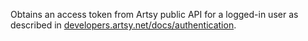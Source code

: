 Obtains an access token from Artsy public API for a logged-in user as described in [developers.artsy.net/docs/authentication](https://developers.artsy.net/docs/authentication).
